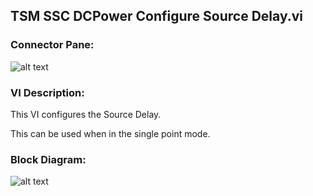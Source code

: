 ## **TSM SSC DCPower Configure Source Delay.vi**
### Connector Pane:
![alt text](/Instrument%20Control/DCPower/Source/TSM%20SSC%20DCPower%20Configure%20Source%20Delay.vic.png "TSM SSC DCPower Configure Source Delay.vi connector pane")

### VI Description:
This VI configures the Source Delay.

This can be used when in the single point mode.

### Block Diagram:
![alt text](/Instrument%20Control/DCPower/Source/TSM%20SSC%20DCPower%20Configure%20Source%20Delay.vid.png "TSM SSC DCPower Configure Source Delay.vi block diagram")
